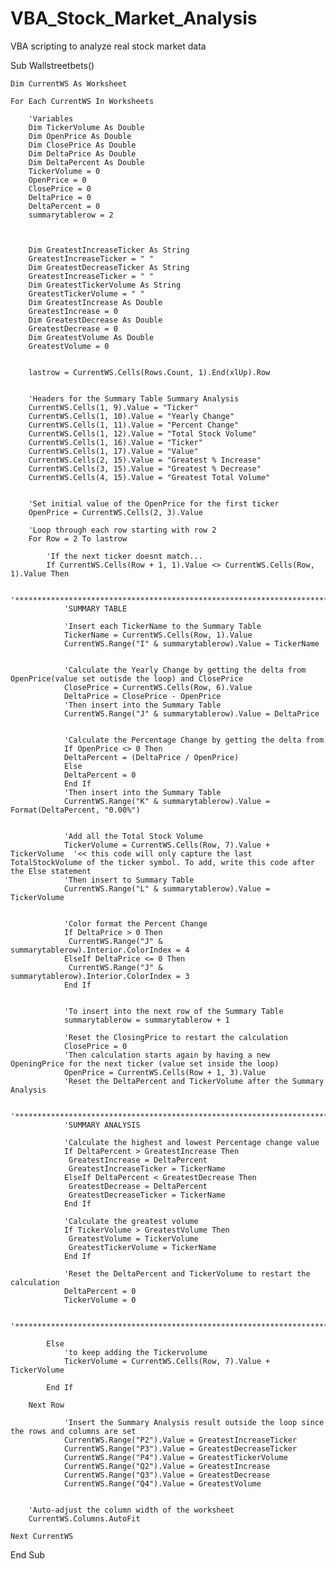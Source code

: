 # VBA_Stock_Market_Analysis
VBA scripting to analyze real stock market data


Sub Wallstreetbets()

    Dim CurrentWS As Worksheet

    For Each CurrentWS In Worksheets

        'Variables
        Dim TickerVolume As Double
        Dim OpenPrice As Double
        Dim ClosePrice As Double
        Dim DeltaPrice As Double
        Dim DeltaPercent As Double
        TickerVolume = 0
        OpenPrice = 0
        ClosePrice = 0
        DeltaPrice = 0
        DeltaPercent = 0
        summarytablerow = 2
        
        
        
        Dim GreatestIncreaseTicker As String
        GreatestIncreaseTicker = " "
        Dim GreatestDecreaseTicker As String
        GreatestIncreaseTicker = " "
        Dim GreatestTickerVolume As String
        GreatestTickerVolume = " "
        Dim GreatestIncrease As Double
        GreatestIncrease = 0
        Dim GreatestDecrease As Double
        GreatestDecrease = 0
        Dim GreatestVolume As Double
        GreatestVolume = 0

    
        lastrow = CurrentWS.Cells(Rows.Count, 1).End(xlUp).Row
    
    
        'Headers for the Summary Table Summary Analysis
        CurrentWS.Cells(1, 9).Value = "Ticker"
        CurrentWS.Cells(1, 10).Value = "Yearly Change"
        CurrentWS.Cells(1, 11).Value = "Percent Change"
        CurrentWS.Cells(1, 12).Value = "Total Stock Volume"
        CurrentWS.Cells(1, 16).Value = "Ticker"
        CurrentWS.Cells(1, 17).Value = "Value"
        CurrentWS.Cells(2, 15).Value = "Greatest % Increase"
        CurrentWS.Cells(3, 15).Value = "Greatest % Decrease"
        CurrentWS.Cells(4, 15).Value = "Greatest Total Volume"
        
        
        'Set initial value of the OpenPrice for the first ticker
        OpenPrice = CurrentWS.Cells(2, 3).Value
        
        'Loop through each row starting with row 2
        For Row = 2 To lastrow
        
            'If the next ticker doesnt match...
            If CurrentWS.Cells(Row + 1, 1).Value <> CurrentWS.Cells(Row, 1).Value Then
            
                '**********************************************************************************************************************
                'SUMMARY TABLE
            
                'Insert each TickerName to the Summary Table
                TickerName = CurrentWS.Cells(Row, 1).Value
                CurrentWS.Range("I" & summarytablerow).Value = TickerName
            
            
                'Calculate the Yearly Change by getting the delta from OpenPrice(value set outisde the loop) and ClosePrice
                ClosePrice = CurrentWS.Cells(Row, 6).Value
                DeltaPrice = ClosePrice - OpenPrice
                'Then insert into the Summary Table
                CurrentWS.Range("J" & summarytablerow).Value = DeltaPrice
            
            
                'Calculate the Percentage Change by getting the delta from
                If OpenPrice <> 0 Then
                DeltaPercent = (DeltaPrice / OpenPrice)
                Else
                DeltaPercent = 0
                End If
                'Then insert into the Summary Table
                CurrentWS.Range("K" & summarytablerow).Value = Format(DeltaPercent, "0.00%")
                

                'Add all the Total Stock Volume
                TickerVolume = CurrentWS.Cells(Row, 7).Value + TickerVolume  '<< this code will only capture the last TotalStockVolume of the ticker symbol. To add, write this code after the Else statement
                'Then insert to Summary Table
                CurrentWS.Range("L" & summarytablerow).Value = TickerVolume

                                
                'Color format the Percent Change
                If DeltaPrice > 0 Then
                 CurrentWS.Range("J" & summarytablerow).Interior.ColorIndex = 4
                ElseIf DeltaPrice <= 0 Then
                 CurrentWS.Range("J" & summarytablerow).Interior.ColorIndex = 3
                End If
                
                
                'To insert into the next row of the Summary Table
                summarytablerow = summarytablerow + 1
                
                'Reset the ClosingPrice to restart the calculation
                ClosePrice = 0
                'Then calculation starts again by having a new OpeningPrice for the next ticker (value set inside the loop)
                OpenPrice = CurrentWS.Cells(Row + 1, 3).Value
                'Reset the DeltaPercent and TickerVolume after the Summary Analysis
                
                '**********************************************************************************************************************
                'SUMMARY ANALYSIS
                
                'Calculate the highest and lowest Percentage change value
                If DeltaPercent > GreatestIncrease Then
                 GreatestIncrease = DeltaPercent
                 GreatestIncreaseTicker = TickerName
                ElseIf DeltaPercent < GreatestDecrease Then
                 GreatestDecrease = DeltaPercent
                 GreatestDecreaseTicker = TickerName
                End If
                
                'Calculate the greatest volume
                If TickerVolume > GreatestVolume Then
                 GreatestVolume = TickerVolume
                 GreatestTickerVolume = TickerName
                End If
                 
                'Reset the DeltaPercent and TickerVolume to restart the calculation
                DeltaPercent = 0
                TickerVolume = 0
                
                '**********************************************************************************************************************
                
            Else
                'to keep adding the Tickervolume
                TickerVolume = CurrentWS.Cells(Row, 7).Value + TickerVolume
   
            End If
            
        Next Row
                
                'Insert the Summary Analysis result outside the loop since the rows and columns are set
                CurrentWS.Range("P2").Value = GreatestIncreaseTicker
                CurrentWS.Range("P3").Value = GreatestDecreaseTicker
                CurrentWS.Range("P4").Value = GreatestTickerVolume
                CurrentWS.Range("Q2").Value = GreatestIncrease
                CurrentWS.Range("Q3").Value = GreatestDecrease
                CurrentWS.Range("Q4").Value = GreatestVolume
        
        
        'Auto-adjust the column width of the worksheet
        CurrentWS.Columns.AutoFit

    Next CurrentWS

End Sub
